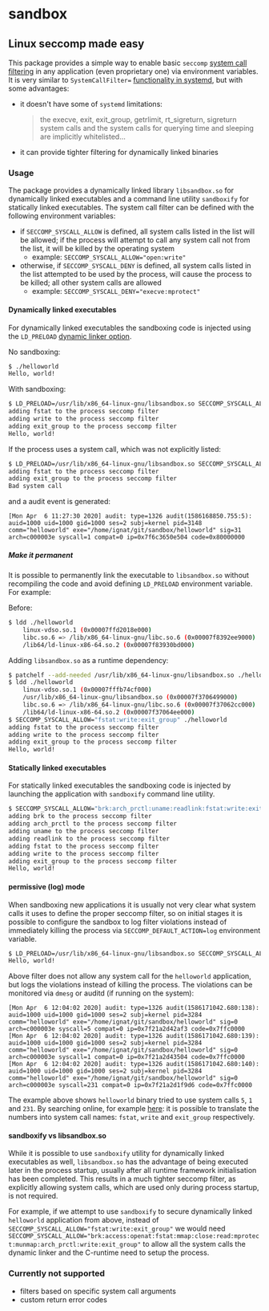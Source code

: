 # sandbox
## Linux seccomp made easy

This package provides a simple way to enable basic `seccomp` [system call filtering][1] in any application (even proprietary one) via environment variables. It is very similar to `SystemCallFilter=` [functionality in systemd][2], but with some advantages:

  * it doesn't have some of `systemd` limitations:
    > the execve, exit, exit_group, getrlimit, rt_sigreturn, sigreturn system calls and the system calls for querying time and sleeping are implicitly whitelisted...
  * it can provide tighter filtering for dynamically linked binaries

### Usage

The package provides a dynamically linked library `libsandbox.so` for dynamically linked executables and a command line utility `sandboxify` for statically linked executables. The system call filter can be defined with the following environment variables:

  * if `SECCOMP_SYSCALL_ALLOW` is defined, all system calls listed in the list will be allowed; if the process will attempt to call any system call not from the list, it will be killed by the operating system
    * example: `SECCOMP_SYSCALL_ALLOW="open:write"`
  * otherwise, if `SECCOMP_SYSCALL_DENY` is defined, all system calls listed in the list attempted to be used by the process, will cause the process to be killed; all other system calls are allowed
    * example: `SECCOMP_SYSCALL_DENY="execve:mprotect"`

#### Dynamically linked executables

For dynamically linked executables the sandboxing code is injected using the `LD_PRELOAD` [dynamic linker option][3].

No sandboxing:
```bash
$ ./helloworld
Hello, world!
```

With sandboxing:
```bash
$ LD_PRELOAD=/usr/lib/x86_64-linux-gnu/libsandbox.so SECCOMP_SYSCALL_ALLOW="fstat:write:exit_group" ./helloworld
adding fstat to the process seccomp filter
adding write to the process seccomp filter
adding exit_group to the process seccomp filter
Hello, world!
```

If the process uses a system call, which was not explicitly listed:
```bash
$ LD_PRELOAD=/usr/lib/x86_64-linux-gnu/libsandbox.so SECCOMP_SYSCALL_ALLOW="fstat:exit_group" ./helloworld
adding fstat to the process seccomp filter
adding exit_group to the process seccomp filter
Bad system call
```

and a audit event is generated:
```
[Mon Apr  6 11:27:30 2020] audit: type=1326 audit(1586168850.755:5): auid=1000 uid=1000 gid=1000 ses=2 subj=kernel pid=3148 comm="helloworld" exe="/home/ignat/git/sandbox/helloworld" sig=31 arch=c000003e syscall=1 compat=0 ip=0x7f6c3650e504 code=0x80000000
```

##### Make it permanent

It is possible to permanently link the executable to `libsandbox.so` without recompiling the code and avoid defining `LD_PRELOAD` environment variable. For example:

Before:
```bash
$ ldd ./helloworld
	linux-vdso.so.1 (0x00007ffd2018e000)
	libc.so.6 => /lib/x86_64-linux-gnu/libc.so.6 (0x00007f8392ee9000)
	/lib64/ld-linux-x86-64.so.2 (0x00007f83930bd000)
```

Adding `libsandbox.so` as a runtime dependency:
```bash
$ patchelf --add-needed /usr/lib/x86_64-linux-gnu/libsandbox.so ./helloworld
$ ldd ./helloworld
	linux-vdso.so.1 (0x00007fffb74cf000)
	/usr/lib/x86_64-linux-gnu/libsandbox.so (0x00007f3706499000)
	libc.so.6 => /lib/x86_64-linux-gnu/libc.so.6 (0x00007f37062cc000)
	/lib64/ld-linux-x86-64.so.2 (0x00007f37064ee000)
$ SECCOMP_SYSCALL_ALLOW="fstat:write:exit_group" ./helloworld
adding fstat to the process seccomp filter
adding write to the process seccomp filter
adding exit_group to the process seccomp filter
Hello, world!
```

#### Statically linked executables

For statically linked executables the sandboxing code is injected by launching the application with `sandboxify` command line utility.

```bash
$ SECCOMP_SYSCALL_ALLOW="brk:arch_prctl:uname:readlink:fstat:write:exit_group" sandboxify ./helloworld
adding brk to the process seccomp filter
adding arch_prctl to the process seccomp filter
adding uname to the process seccomp filter
adding readlink to the process seccomp filter
adding fstat to the process seccomp filter
adding write to the process seccomp filter
adding exit_group to the process seccomp filter
Hello, world!
```

#### permissive (log) mode

When sandboxing new applications it is usually not very clear what system calls it uses to define the proper seccomp filter, so on initial stages it is possible to configure the sandbox to log filter violations instead of immediately killing the process via `SECCOMP_DEFAULT_ACTION=log` environment variable.

```bash
$ LD_PRELOAD=/usr/lib/x86_64-linux-gnu/libsandbox.so SECCOMP_SYSCALL_ALLOW="" SECCOMP_DEFAULT_ACTION=log ./helloworld
Hello, world!
```

Above filter does not allow any system call for the `helloworld` application, but logs the violations instead of killing the process. The violations can be monitored via `dmesg` or auditd (if running on the system):

```
[Mon Apr  6 12:04:02 2020] audit: type=1326 audit(1586171042.680:138): auid=1000 uid=1000 gid=1000 ses=2 subj=kernel pid=3284 comm="helloworld" exe="/home/ignat/git/sandbox/helloworld" sig=0 arch=c000003e syscall=5 compat=0 ip=0x7f21a2d42af3 code=0x7ffc0000
[Mon Apr  6 12:04:02 2020] audit: type=1326 audit(1586171042.680:139): auid=1000 uid=1000 gid=1000 ses=2 subj=kernel pid=3284 comm="helloworld" exe="/home/ignat/git/sandbox/helloworld" sig=0 arch=c000003e syscall=1 compat=0 ip=0x7f21a2d43504 code=0x7ffc0000
[Mon Apr  6 12:04:02 2020] audit: type=1326 audit(1586171042.680:140): auid=1000 uid=1000 gid=1000 ses=2 subj=kernel pid=3284 comm="helloworld" exe="/home/ignat/git/sandbox/helloworld" sig=0 arch=c000003e syscall=231 compat=0 ip=0x7f21a2d1f9d6 code=0x7ffc0000
```

The example above shows `helloworld` binary tried to use system calls `5`, `1` and `231`. By searching online, for example [here][4]: it is possible to translate the numbers into system call names: `fstat`, `write` and `exit_group` respectively.

#### sandboxify vs libsandbox.so

While it is possible to use `sandboxify` utility for dynamically linked executables as well, `libsandbox.so` has the advantage of being executed later in the process startup, usually after all runtime framework initialisation has been completed. This results in a much tighter seccomp filter, as explicitly allowing system calls, which are used only during process startup, is not required.

For example, if we attempt to use `sandboxify` to secure dynamically linked `helloworld` application from above, instead of `SECCOMP_SYSCALL_ALLOW="fstat:write:exit_group"` we would need `SECCOMP_SYSCALL_ALLOW="brk:access:openat:fstat:mmap:close:read:mprotect:munmap:arch_prctl:write:exit_group"` to allow all the system calls the dynamic linker and the C-runtime need to setup the process.

### Currently not supported
  * filters based on specific system call arguments
  * custom return error codes

[1]: http://man7.org/linux/man-pages/man2/seccomp.2.html
[2]: https://www.freedesktop.org/software/systemd/man/systemd.exec.html#SystemCallFilter=
[3]: http://man7.org/linux/man-pages/man8/ld.so.8.html
[4]: https://filippo.io/linux-syscall-table/
